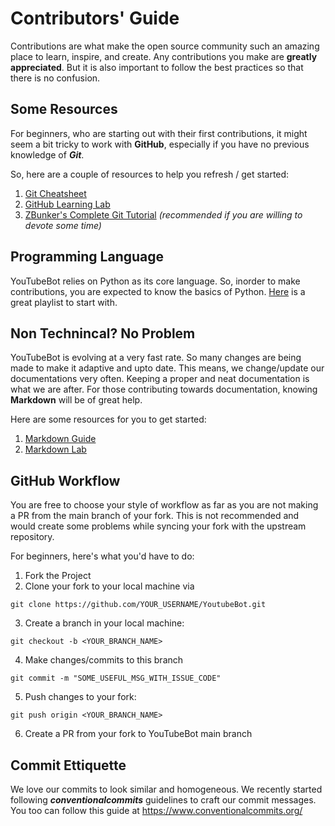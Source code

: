 # Contributors' Guide

Contributions are what make the open source community such an amazing place to learn, inspire, and create. Any contributions you make are **greatly appreciated**. But it is
also important to follow the best practices so that there is no confusion.

## Some Resources

For beginners, who are starting out with their first contributions, it might seem a bit tricky to work with **GitHub**, especially if you have no previous knowledge of **_Git_**.

So, here are a couple of resources to help you refresh / get started:

1. [Git Cheatsheet](https://education.github.com/git-cheat-sheet-education.pdf)
2. [GitHub Learning Lab](https://lab.github.com/githubtraining/introduction-to-github)
3. [ZBunker's Complete Git Tutorial](https://https://youtube.com/playlist?list=PLbsliZj8JocK6vYXvm4Yn2ftfvxGgutQV) _(recommended if you are willing to devote some time)_

## Programming Language

YouTubeBot relies on Python as its core language. So, inorder to make contributions, you are expected to know the basics of Python. [Here](https://www.youtube.com/playlist?list=PLbsliZj8JocIez5TvsbMaVKgF-sxoal0C) is a great playlist to start with.

## Non Technincal? No Problem

YouTubeBot is evolving at a very fast rate. So many changes are being made to make it adaptive and upto date. This means, we change/update our documentations very often. Keeping a proper and neat documentation is what we are after. For those contributing towards documentation, knowing **Markdown** will be of great help.

Here are some resources for you to get started:

1. [Markdown Guide](https://www.markdownguide.org/basic-syntax/)
2. [Markdown Lab](https://www.markdowntutorial.com/)

## GitHub Workflow

You are free to choose your style of workflow as far as you are not making a PR from the main branch of your fork. This is not recommended and would create some problems while syncing your fork with the upstream repository.

For beginners, here's what you'd have to do:

1. Fork the Project
2. Clone your fork to your local machine via

```
git clone https://github.com/YOUR_USERNAME/YoutubeBot.git
```

3. Create a branch in your local machine:

```
git checkout -b <YOUR_BRANCH_NAME>
```

4. Make changes/commits to this branch

```
git commit -m "SOME_USEFUL_MSG_WITH_ISSUE_CODE"
```

5. Push changes to your fork:

```
git push origin <YOUR_BRANCH_NAME>
```

6. Create a PR from your fork to YouTubeBot main branch

## Commit Ettiquette

We love our commits to look similar and homogeneous. We recently started following **_conventionalcommits_** guidelines to craft our commit messages. You too can follow this guide at <https://www.conventionalcommits.org/>
